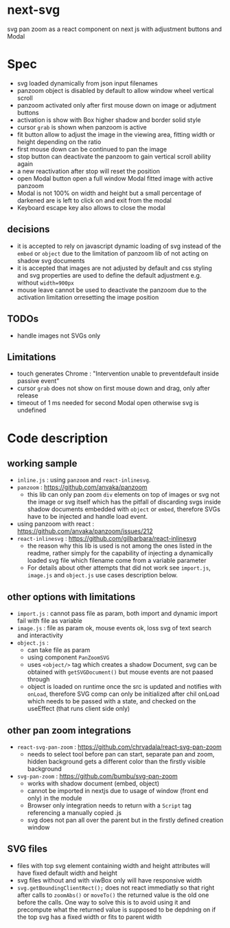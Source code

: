 # next-svg
svg pan zoom as a react component on next js with adjustment buttons and Modal

# Spec
* svg loaded dynamically from json input filenames
* panzoom object is disabled by default to allow window wheel vertical scroll
* panzoom activated only after first mouse down on image or adjutment buttons
* activation is show with Box higher shadow and border solid style
* cursor `grab` is shown when panzoom is active
* fit button allow to adjust the image in the viewing area, fitting width or height depending on the ratio
* first mouse down can be continued to pan the image
* stop button can deactivate the panzoom to gain vertical scroll ability again
* a new reactivation after stop will reset the position
* open Modal button open a full window Modal fitted image with active panzoom
* Modal is not 100% on width and height but a small percentage of darkened are is left to click on and exit from the modal
* Keyboard escape key also allows to close the modal

## decisions
* it is accepted to rely on javascript dynamic loading of svg instead of the `embed` or `object` due to the limitation of panzoom lib of not acting on shadow svg documents
* it is accepted that images are not adjusted by default and css styling and svg properties are used to define the default adjustment e.g. without `width=900px`
* mouse leave cannot be used to deactivate the panzoom due to the activation limitation orresetting the image position

## TODOs
* handle images not SVGs only

## Limitations
* touch generates Chrome : "Intervention unable to preventdefault inside passive event"
* cursor `grab` does not show on first mouse down and drag, only after release
* timeout of 1 ms needed for second Modal open otherwise svg is undefined
# Code description
## working sample
* `inline.js` : using `panzoom` and `react-inlinesvg`.
* `panzoom` : https://github.com/anvaka/panzoom
    * this lib can only pan zoom `div` elements on top of images or svg not the image or svg itself which has the pitfall of discarding svgs inside shadow documents embedded with `object` or `embed`, therefore SVGs have to be injected and handle load event.
* using panzoom with react : https://github.com/anvaka/panzoom/issues/212
* `react-inlinesvg` : https://github.com/gilbarbara/react-inlinesvg
    * the reason why this lib is used is not among the ones listed in the readme, rather simply for the capability of injecting a dynamically loaded svg file which filename come from a variable parameter
    * For details about other attempts that did not work see `import.js`, `image.js` and `object.js` use cases description below.

## other options with limitations
* `import.js` : cannot pass file as param, both import and dynamic import fail with file as variable
* `image.js` : file as param ok, mouse events ok, loss svg of text search and interactivity
* `object.js` :
    * can take file as param
    * using component `PanZoomSVG`
    * uses `<object/>` tag which creates a shadow Document, svg can be obtained with `getSVGDocument()` but mouse events are not paased through
    * object is loaded on runtime once the src is updated and notifies with `onLoad`, therefore SVG comp can only be initialized after chil onLoad which needs to be passed with a state, and checked on the useEffect (that runs client side only)

## other pan zoom integrations
* `react-svg-pan-zoom` : https://github.com/chrvadala/react-svg-pan-zoom
    * needs to select tool before pan can start, separate pan and zoom, hidden background gets a different color than the firstly visible background
* `svg-pan-zoom` : https://github.com/bumbu/svg-pan-zoom
    * works with shadow document (embed, object)
    * cannot be imported in nextjs due to usage of window (front end only) in the module
    * Browser only integration needs to return with a `Script` tag referencing a manually copied .js
    * svg does not pan all over the parent but in the firstly defined creation window

## SVG files
* files with top svg element containing width and height attributes will have fixed default width and height
* svg files without and with viwBox only will have responsive width
* `svg.getBoundingClientRect();` does not react immediatly so that right after calls to `zoomAbs()` or `moveTo()` the returned value is the old one before the calls. One way to solve this is to avoid using it and precompute what the returned value is supposed to be depdning on if the top svg has a fixed width or fits to parent width

